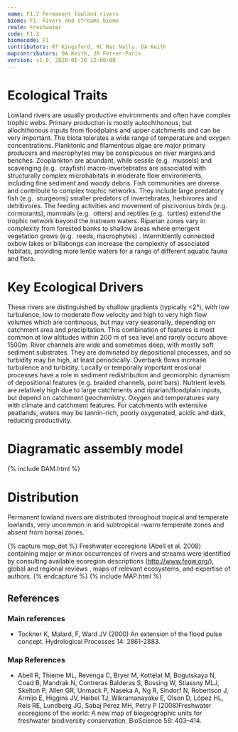 ```yaml
---
name: F1.2 Permanent lowland rivers
biome: F1. Rivers and streams biome
realm: Freshwater
code: F1.2
biomecode: F1
contributors: RT Kingsford, RC Mac Nally, DA Keith
mapcontributors: DA Keith, JR Ferrer-Paris
version: v1.0, 2020-01-20 12:00:00
---
```

# Ecological Traits
 
Lowland rivers are usually productive environments and often have complex trophic webs. Primary production is mostly autochthonous, but allochthonous inputs from floodplains and upper catchments and can be very important.  The biota tolerates a wide range of temperature and oxygen concentrations. Planktonic and filamentous algae are major primary producers and macrophytes may be conspicuous on river margins and benches. Zooplankton are abundant, while sessile (e.g.  mussels) and scavenging (e.g.  crayfish) macro-invertebrates are associated with structurally complex microhabitats in moderate flow environments, including fine sediment and woody debris.  Fish communities are diverse and contribute to complex trophic networks. They include large predatory fish (e.g.  sturgeons) smaller predators of invertebrates, herbivores and detritivores. The feeding activities and movement of piscivorous  birds (e.g.  cormorants),  mammals (e.g.  otters) and reptiles (e.g.  turtles) extend the trophic network beyond the instream waters. Riparian zones vary in complexity from forested banks to shallow areas where emergent vegetation grows (e.g.  reeds, macrophytes) . Intermittently connected oxbow lakes or billabongs can increase the complexity of associated habitats, providing more lentic waters for a range of different aquatic fauna and flora.
 
# Key Ecological Drivers
 
These rivers are distinguished by shallow gradients (typically <2°), with low turbulence, low to moderate flow velocity and high to very high flow volumes which are continuous, but may vary seasonally, depending on catchment area and precipitation. This combination of features is most common at low altitudes within 200 m of sea level and rarely occurs above 1500m. River channels are wide and sometimes deep, with mostly soft sediment substrates. They are dominated by depositional processes, and so turbidity may be high, at least periodically. Overbank flows increase turbulence and turbidity. Locally or temporally important erosional processes have a role in sediment redistribution and geomorphic dynamism of depositional features (e.g. braided channels, point bars). Nutrient levels are relatively high due to large catchments and riparian/floodplain inputs, but depend on catchment geochemistry. Oxygen and temperatures vary with climate and catchment features. For catchments with extensive peatlands, waters may be tannin-rich, poorly oxygenated, acidic and dark, reducing productivity.
 
# Diagramatic assembly model
 
{% include DAM.html %}
 
# Distribution
 
Permanent lowland rivers are distributed throughout tropical and temperate lowlands, very uncommon in arid subtropical –warm temperate zones and absent from boreal zones.

{% capture map_det %}
Freshwater ecoregions (Abell et al. 2008) containing major or minor occurrences of rivers and streams were identified by consulting available ecoregion descriptions (http://www.feow.org/),  global and regional reviews , maps of relevant ecosystems, and expertise of authors.
{% endcapture %}
{% include MAP.html %}

## References
### Main references
* Tockner K, Malard, F, Ward JV (2000) An extension of the flood pulse concept. Hydrological Processes 14: 2861-2883.
### Map References
* Abell R, Thieme ML, Revenga C, Bryer M, Kottelat M, Bogutskaya N, Coad B, Mandrak N, Contreras Balderas S, Bussing W, Stiassny MLJ, Skelton P, Allen GR, Unmack P, Naseka A, Ng R, Sindorf N, Robertson J, Armijo E, Higgins JV, Heibel TJ, Wikramanayake E, Olson D, López HL, Reis RE, Lundberg JG, Sabaj Pérez MH, Petry P (2008)Freshwater ecoregions of the world: A new map of biogeographic units for freshwater biodiversity conservation, BioScience 58: 403–414.
